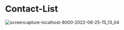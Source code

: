 # Contact-List

![screencapture-localhost-8000-2022-08-25-15_13_04](https://user-images.githubusercontent.com/93216297/186632369-b31b306c-dd0c-496e-b751-34f394eea08e.png)
